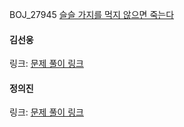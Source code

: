 BOJ_27945 [슬슬 가지를 먹지 않으면 죽는다](https://www.acmicpc.net/problem/27945)<br>

#### 김선웅
링크: [문제 풀이 링크]()

#### 정의진
링크: [문제 풀이 링크]()
